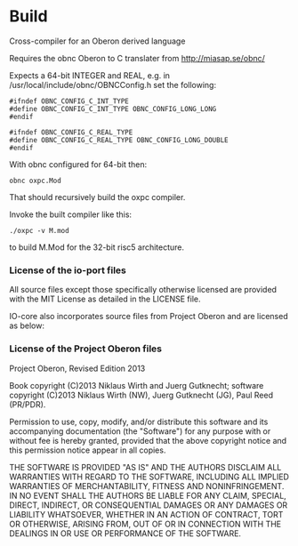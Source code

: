# Build
Cross-compiler for an Oberon derived language

Requires the obnc Oberon to C translater from http://miasap.se/obnc/

Expects a 64-bit INTEGER and REAL, e.g. in /usr/local/include/obnc/OBNCConfig.h set the following:
```
#ifndef OBNC_CONFIG_C_INT_TYPE
#define OBNC_CONFIG_C_INT_TYPE OBNC_CONFIG_LONG_LONG
#endif

#ifndef OBNC_CONFIG_C_REAL_TYPE
#define OBNC_CONFIG_C_REAL_TYPE OBNC_CONFIG_LONG_DOUBLE
#endif
```
With obnc configured for 64-bit then:

`obnc oxpc.Mod`

That should recursively build the oxpc compiler.

Invoke the built compiler like this:

`./oxpc -v M.mod`

to build M.Mod for the 32-bit risc5 architecture.

### License of the io-port files

All source files except those specifically otherwise licensed are provided with the MIT License as detailed in the LICENSE file.

IO-core also incorporates source files from Project Oberon and are licensed as below:

### License of the Project Oberon files

Project Oberon, Revised Edition 2013

Book copyright (C)2013 Niklaus Wirth and Juerg Gutknecht;
software copyright (C)2013 Niklaus Wirth (NW), Juerg Gutknecht (JG), Paul
Reed (PR/PDR).

Permission to use, copy, modify, and/or distribute this software and its
accompanying documentation (the "Software") for any purpose with or
without fee is hereby granted, provided that the above copyright notice
and this permission notice appear in all copies.

THE SOFTWARE IS PROVIDED "AS IS" AND THE AUTHORS DISCLAIM ALL WARRANTIES
WITH REGARD TO THE SOFTWARE, INCLUDING ALL IMPLIED WARRANTIES OF
MERCHANTABILITY, FITNESS AND NONINFRINGEMENT.  IN NO EVENT SHALL THE
AUTHORS BE LIABLE FOR ANY CLAIM, SPECIAL, DIRECT, INDIRECT, OR
CONSEQUENTIAL DAMAGES OR ANY DAMAGES OR LIABILITY WHATSOEVER, WHETHER IN
AN ACTION OF CONTRACT, TORT OR OTHERWISE, ARISING FROM, OUT OF OR IN
CONNECTION WITH THE DEALINGS IN OR USE OR PERFORMANCE OF THE SOFTWARE.


